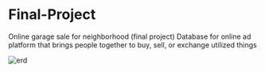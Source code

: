 # Final-Project
Online garage sale for neighborhood (final project)
Database for online ad platform that brings people together to buy, sell, or exchange utilized things





![erd](erd.jpg)
